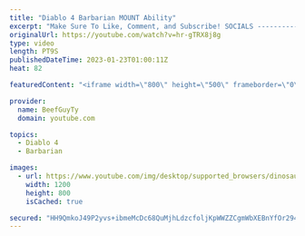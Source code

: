 ```yaml
---
title: "Diablo 4 Barbarian MOUNT Ability"
excerpt: "Make Sure To Like, Comment, and Subscribe! SOCIALS ---------------------------------------------- Join Our ..."
originalUrl: https://youtube.com/watch?v=hr-gTRX8j8g
type: video
length: PT9S
publishedDateTime: 2023-01-23T01:00:11Z
heat: 82

featuredContent: "<iframe width=\"800\" height=\"500\" frameborder=\"0\" src=\"https://www.youtube.com/embed/hr-gTRX8j8g\" allow=\"accelerometer; autoplay; encrypted-media; gyroscope; picture-in-picture\" allowfullscreen></iframe>"

provider:
  name: BeefGuyTy
  domain: youtube.com

topics:
  - Diablo 4
  - Barbarian

images:
  - url: https://www.youtube.com/img/desktop/supported_browsers/dinosaur.png
    width: 1200
    height: 800
    isCached: true

secured: "HH9QmkoJ49P2yvs+ibmeMcDc68QuMjhLdzcfoljKpWWZZCgmWbXEBnYfOr294EoxxZEOaAN4Gn+4kvwjdri4S4N/7dNldVB/AtHpmn5/HGlUFoIHhrVICCg+gh1wnB/fhmcTlqxGGUYaXq47kKtyJ/moHAXmRUkXRBBeWCas1vQPpuEZ4dODehAdmhdccctYQbfSUnKNaK9Gxuig+stwu/6R18AKS0a8609rSVbDxRnL4Ehkvx6Z/OMMNlMz/8aoEdwSRGgqc7TEIwvgAAvUG3yauRp4tcJlwed2A7f7tyhEEo/wALhtSeAuRYgeCjWXsBj5rtFa6XWBN+W8c7qZ9GXAd6BRB174CqX0EFp45Sid1XJ5FDJe4eRbB9cajQthboBDInH3QPwhwNJ5jasDsQ==;N7YpjLvAR278PGvb5neBHw=="
---
```


